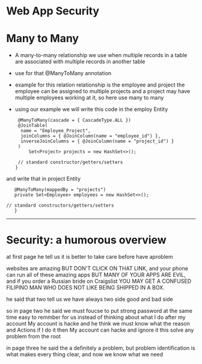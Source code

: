 # Web App Security
# Many to Many
- A many-to-many relationship we use when multiple records in a table are associated with multiple records in another table

- use for that @ManyToMany annotation

- example for this relation relationship is the employee and project the employee can be assigned to multiple projects and a project may have multiple employees working at it, so here use many to many

- using our example we will write this code in the employ Entity

       @ManyToMany(cascade = { CascadeType.ALL })
       @JoinTable(
        name = "Employee_Project", 
        joinColumns = { @JoinColumn(name = "employee_id") }, 
        inverseJoinColumns = { @JoinColumn(name = "project_id") }
       )
           Set<Project> projects = new HashSet<>();
   
       // standard constructor/getters/setters
      }



and write that in project Entity


       @ManyToMany(mappedBy = "projects")
       private Set<Employee> employees = new HashSet<>();
    
    // standard constructors/getters/setters   
       }




--------------------------------------------------------
# Security: a humorous overview
at first page he tell us it is better to take care before have aproblem 

websites are amazing BUT DON'T
CLICK ON THAT LINK, and your phone can run all of these amazing apps BUT MANY
OF YOUR APPS ARE EVIL, and if you order a Russian bride on Craigslist YOU MAY GET
A CONFUSED FILIPINO MAN WHO DOES NOT LIKE BEING SHIPPED IN A BOX.

he said that two tell us we have always two side good and bad side

so in page two he said we must foucse to put strong password at the same time easy to remmber for us instead of thinking about what I do after my account My account is hacke 
and he think we must know what the reason and Actions if I do it then My account can hacke and ignore it this solve any problem from the root

in page three he said the a definitely
a problem, but problem identification is what makes every thing
clear, and now we know what we need

